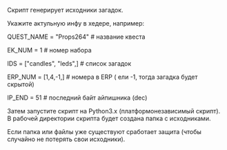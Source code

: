 Скрипт генерирует исходники загадок.

Укажите актульную инфу в хедере, например:

QUEST_NAME = "Props264"		# название квеста

EK_NUM = 1			# номер набора

IDS = ["candles", "leds",]  	# список загадок

ERP_NUM = [1,4,-1,] 	 	# номера в ERP ( ели -1, тогда загадка будет скрытой)

IP_END = 51			# последний байт айпишника (dec)

Затем запустите скрипт на Python3.x (платформонезависимый скрипт).
В рабочей директории скрипта будет создана папка с исходниками.

Если папка или файлы уже существуют сработает защита
(чтобы случайно не потерять свои исходники).